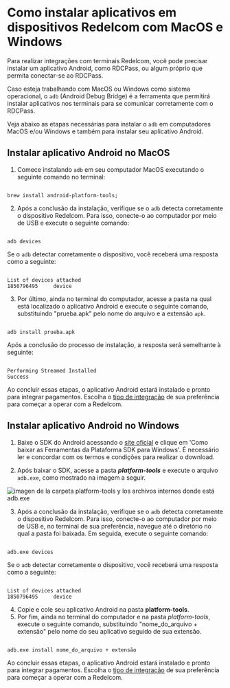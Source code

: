# Como instalar aplicativos em dispositivos Redelcom com MacOS e Windows

Para realizar integrações com terminais Redelcom, você pode precisar instalar um aplicativo Android, como RDCPass, ou algum próprio que permita conectar-se ao RDCPass. 

Caso esteja trabalhando com MacOS ou Windows como sistema operacional, o `adb` (Android Debug Bridge) é a ferramenta que permitirá instalar aplicativos nos terminais para se comunicar corretamente com o RDCPass. 

Veja abaixo as etapas necessárias para instalar o `adb` em computadores MacOS e/ou Windows e também para instalar seu aplicativo Android.

## Instalar aplicativo Android no MacOS 

1. Comece instalando `adb` em seu computador MacOS executando o seguinte comando no terminal:

```terminal

brew install android-platform-tools;

```

2. Após a conclusão da instalação, verifique se o `adb` detecta corretamente o dispositivo Redelcom. Para isso, conecte-o ao computador por meio de USB e execute o seguinte comando:

```terminal

adb devices

```

Se o `adb` detectar corretamente o dispositivo, você receberá uma resposta como a seguinte:

```terminal

List of devices attached 
1850796495     device

```

3. Por último, ainda no terminal do computador, acesse a pasta na qual está localizado o aplicativo Android e execute o seguinte comando, substituindo "prueba.apk" pelo nome do arquivo e a extensão `apk`.

```terminal

adb install prueba.apk

```

Após a conclusão do processo de instalação, a resposta será semelhante à seguinte:

```terminal

Performing Streamed Installed
Success

```

Ao concluir essas etapas, o aplicativo Android estará instalado e pronto para integrar pagamentos. Escolha o [tipo de integração](/developers/pt/docs/redelcom/types-of-integration) de sua preferência para começar a operar com a Redelcom. 

## Instalar aplicativo Android no Windows

1. Baixe o SDK do Android acessando o [site oficial](https://developer.android.com/tools/releases/platform-tools?hl=es-419#downloads) e clique em 'Como baixar as Ferramentas da Plataforma SDK para Windows'. É necessário ler e concordar com os termos e condições para realizar o download.

2. Após baixar o SDK, acesse a pasta ***platform-tools*** e execute o arquivo `adb.exe`, como mostrado na imagem a seguir.

</center>

![imagen de la carpeta platform-tools y los archivos internos donde está adb.exe](Redelcom/adb-platformtools.jpg)

</center>

3. Após a conclusão da instalação, verifique se o `adb` detecta corretamente o dispositivo Redelcom. Para isso, conecte-o ao computador por meio de USB e, no terminal de sua preferência, navegue até o diretório no qual a pasta foi baixada. Em seguida, execute o seguinte comando:

```terminal

adb.exe devices

```

Se o `adb` detectar corretamente o dispositivo, você receberá uma resposta como a seguinte:

```terminal

List of devices attached 
1850796495     device
```

4. Copie e cole seu aplicativo Android na pasta **platform-tools**.
5. Por fim, ainda no terminal do computador e na pasta *platform-tools*, execute o seguinte comando, substituindo "nome_do_arquivo + extensão" pelo nome do seu aplicativo seguido de sua extensão.

```terminal

adb.exe install nome_do_arquivo + extensão

```

Ao concluir essas etapas, o aplicativo Android estará instalado e pronto para integrar pagamentos. Escolha o [tipo de integração](/developers/pt/docs/redelcom/types-of-integration) de sua preferência para começar a operar com a Redelcom. 